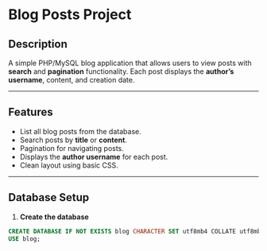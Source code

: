 # Blog Posts Project

## Description
A simple PHP/MySQL blog application that allows users to view posts with **search** and **pagination** functionality. Each post displays the **author’s username**, content, and creation date.  

---

## Features
- List all blog posts from the database.  
- Search posts by **title** or **content**.  
- Pagination for navigating posts.  
- Displays the **author username** for each post.  
- Clean layout using basic CSS.  

---

## Database Setup

1. **Create the database**
```sql
CREATE DATABASE IF NOT EXISTS blog CHARACTER SET utf8mb4 COLLATE utf8mb4_unicode_ci;
USE blog;
